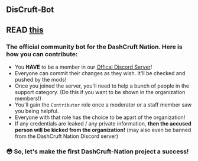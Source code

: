 ## DisCruft-Bot
## READ [this](https://discord.com/channels/644764850706448384/660623947620155423/823783669575581697)
### The official community bot for the DashCruft Nation. Here is how you can contribute:
- You **HAVE** to be a member in our [Offical Discord Server](https://dashcruft.com/discord)!
- Everyone can commit their changes as they wish. It'll be checked and pushed by the mods!
- Once you joined the server, you'll need to help a bunch of people in the support category. (Do this if you want to be shown in the organization members!)
- You'll gain the `Contributor` role once a moderator or a staff member saw you being helpful.
- Everyone with that role has the choice to be apart of the organization!
- If any credentials are leaked / any private information, **then the accused person will be kicked from the organization!** (may also even be banned from the DashCruft Nation Discord server)

### 😳 So, let's make the first DashCruft-Nation project a success!
